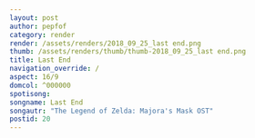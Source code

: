 ```yaml
---
layout: post
author: pepfof
category: render
render: /assets/renders/2018_09_25_last end.png
thumb: /assets/renders/thumb/thumb-2018_09_25_last end.png
title: Last End
navigation_override: /
aspect: 16/9
domcol: ^000000
spotisong: 
songname: Last End
songautr: "The Legend of Zelda: Majora's Mask OST"
postid: 20
---
```


<!--USER BEGIN 1-->

<!--USER END 1-->

<!--more-->
<!--USER BEGIN 2-->

<!--USER END 2-->

